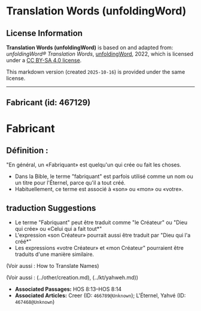 # Translation Words (unfoldingWord)

## License Information

**Translation Words (unfoldingWord)** is based on and adapted from: _unfoldingWord® Translation Words_, [unfoldingWord](https://unfoldingword.org/utw), 2022, which is licensed under a [CC BY-SA 4.0 license](https://creativecommons.org/licenses/by-sa/4.0/legalcode.en).

This markdown version (created `2025-10-16`) is provided under the same license.



--------------------------------

## Fabricant (id: 467129)

Fabricant
=========

Définition :
------------

"En général, un «Fabriquant» est quelqu'un qui crée ou fait les choses.

* Dans la Bible, le terme "fabriquant" est parfois utilisé comme un nom ou un titre pour l'Éternel, parce qu'il a tout créé.
* Habituellement, ce terme est associé à «son» ou «mon» ou «votre».

traduction Suggestions
----------------------

* Le terme "Fabriquant" peut être traduit comme "le Créateur" ou "Dieu qui crée» ou «Celui qui a fait tout\*"
* L'expression «son Créateur» pourrait aussi être traduit par "Dieu qui l'a créé\*"
* Les expressions «votre Créateur» et «mon Créateur" pourraient être traduits d'une manière similaire.

(Voir aussi : How to Translate Names)

(Voir aussi : (../other/creation.md), (../kt/yahweh.md))

* **Associated Passages:** HOS 8:13–HOS 8:14
* **Associated Articles:** Creer  (ID: `466789@Unknown`); L'Éternel, Yahvé (ID: `467468@Unknown`)


